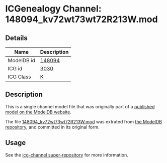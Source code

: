 # ICGenealogy Channel: 148094\_kv72wt73wt72R213W.mod

## Details

Name | Description
---- | -----------
ModelDB id | [148094](http://senselab.med.yale.edu/ModelDB/ShowModel.cshtml?model=148094)
ICG id | [3030](http://icg.neurotheory.ox.ac.uk/channels/1/3030)
ICG Class | [K](http://icg.neurotheory.ox.ac.uk/channels/1)

## Description

This is a single channel model file that was originally part of a [published model on the ModelDB website](http://senselab.med.yale.edu/mModelDB/ShowModel.cshtml?model=148094).

The file [148094\_kv72wt73wt72R213W.mod](148094_kv72wt73wt72R213W.mod) was extrated from [the ModelDB repository](http://senselab.med.yale.edu/ModelDB/ShowModel.cshtml?model=148094), and committed in its original form.

## Usage

See the [icg-channel super-repository](https://github.com/icgenealogy/icg-channels) for more information.